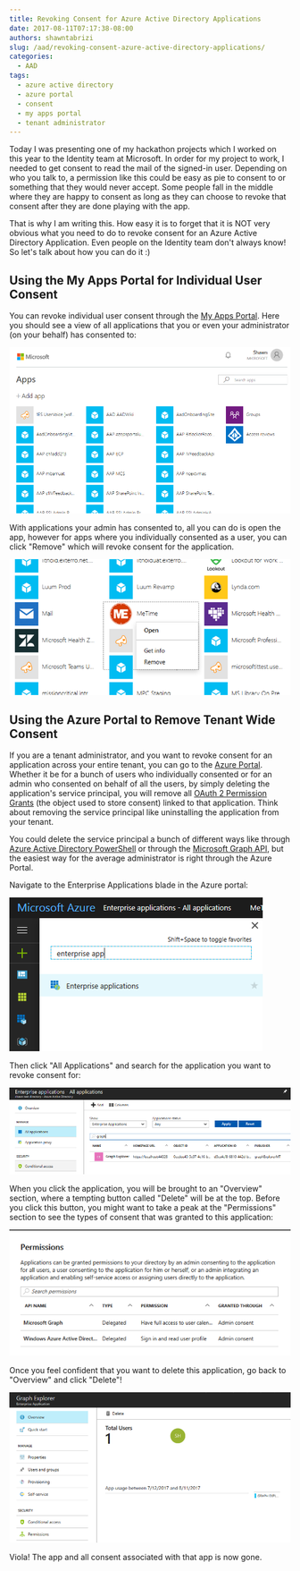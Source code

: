 ```yaml
---
title: Revoking Consent for Azure Active Directory Applications
date: 2017-08-11T07:17:38-08:00
authors: shawntabrizi
slug: /aad/revoking-consent-azure-active-directory-applications/
categories:
  - AAD
tags:
  - azure active directory
  - azure portal
  - consent
  - my apps portal
  - tenant administrator
---
```


Today I was presenting one of my hackathon projects which I worked on this year to the Identity team at Microsoft. In order for my project to work, I needed to get consent to read the mail of the signed-in user. Depending on who you talk to, a permission like this could be easy as pie to consent to or something that they would never accept. Some people fall in the middle where they are happy to consent as long as they can choose to revoke that consent after they are done playing with the app.

That is why I am writing this. How easy it is to forget that it is NOT very obvious what you need to do to revoke consent for an Azure Active Directory Application. Even people on the Identity team don't always know! So let's talk about how you can do it :)

## Using the My Apps Portal for Individual User Consent

You can revoke individual user consent through the [My Apps Portal](https://myapps.microsoft.com/). Here you should see a view of all applications that you or even your administrator (on your behalf) has consented to:

![](/assets/images/img_598d51215d1c7.png)

With applications your admin has consented to, all you can do is open the app, however for apps where you individually consented as a user, you can click "Remove" which will revoke consent for the application.

![](/assets/images/img_598d517f175d3.png)

## Using the Azure Portal to Remove Tenant Wide Consent

If you are a tenant administrator, and you want to revoke consent for an application across your entire tenant, you can go to the [Azure Portal](https://portal.azure.com/). Whether it be for a bunch of users who individually consented or for an admin who consented on behalf of all the users, by simply deleting the application's service principal, you will remove all [OAuth 2 Permission Grants](https://msdn.microsoft.com/en-us/library/azure/ad/graph/api/entity-and-complex-type-reference#oauth2permissiongrant-entity) (the object used to store consent) linked to that application. Think about removing the service principal like uninstalling the application from your tenant.

You could delete the service principal a bunch of different ways like through [Azure Active Directory PowerShell](https://docs.microsoft.com/en-us/powershell/module/azuread/remove-azureadserviceprincipal) or through the [Microsoft Graph API](https://developer.microsoft.com/en-us/graph/docs/api-reference/beta/api/serviceprincipal_delete), but the easiest way for the average administrator is right through the Azure Portal.

Navigate to the Enterprise Applications blade in the Azure portal:

![](/assets/images/img_598d58dbe2787.png)

Then click "All Applications" and search for the application you want to revoke consent for:

![](/assets/images/img_598d594ddf163.png)

When you click the application, you will be brought to an "Overview" section, where a tempting button called "Delete" will be at the top. Before you click this button, you might want to take a peak at the "Permissions" section to see the types of consent that was granted to this application:

![](/assets/images/img_598d59b5e2851.png)

Once you feel confident that you want to delete this application, go back to "Overview" and click "Delete"!

![](/assets/images/img_598d5ae51090c.png)

Viola! The app and all consent associated with that app is now gone.
